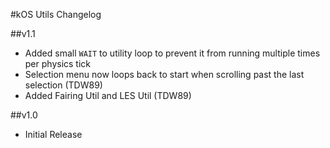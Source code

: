 #kOS Utils Changelog

##v1.1
* Added small `WAIT` to utility loop to prevent it from running multiple times per physics tick
* Selection menu now loops back to start when scrolling past the last selection (TDW89)
* Added Fairing Util and LES Util (TDW89)

##v1.0
* Initial Release
